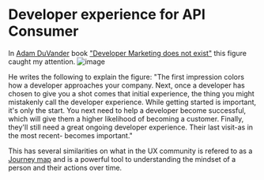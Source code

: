 # Developer experience for API Consumer

In [Adam DuVander](https://twitter.com/adamd)  book ["Developer Marketing does not exist"](https://www.amazon.com/gp/product/173702960X/) this figure caught my attention.
![image](https://user-images.githubusercontent.com/1133607/120598476-9450a500-c446-11eb-88c2-b72a8b30162d.png)

He writes the following to explain the figure:
"The first impression colors how a developer approaches your company. Next, once a developer has chosen to give you a shot comes that initial experience, the thing you might mistakenly call the developer experience. While getting started is important, it's only the start. You next need to help a developer become successful, which will give them a higher likelihood of becoming a customer. Finally, they'll still need a great ongoing developer experience. Their last visit-as in the most recent- becomes important."

This has several similarities on what in the UX community is refered to as a [Journey map](https://www.nngroup.com/articles/journey-mapping-101/) and is a powerful tool to understanding the mindset of a person and their actions over time.



